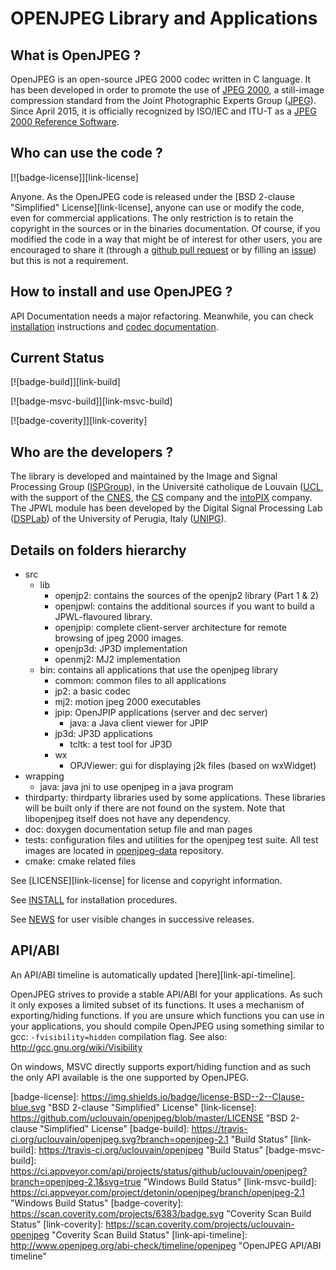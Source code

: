 
# OPENJPEG Library and Applications

## What is OpenJPEG ?

OpenJPEG is an open-source JPEG 2000 codec written in C language. It has been developed in order to promote the use of [JPEG 2000](http://www.jpeg.org/jpeg2000), a still-image compression standard from the Joint Photographic Experts Group ([JPEG](http://www.jpeg.org)).  Since April 2015, it is officially recognized by ISO/IEC and ITU-T as a [JPEG 2000 Reference Software](http://www.itu.int/rec/T-REC-T.804-201504-I!Amd2).

## Who can use the code ?
[![badge-license]][link-license]

Anyone. As the OpenJPEG code is released under the [BSD 2-clause "Simplified" License][link-license], anyone can use or modify the code, even for commercial applications. The only restriction is to retain the copyright in the sources or in the binaries documentation. Of course, if you modified the code in a way that might be of interest for other users, you are encouraged to share it (through a [github pull request](https://github.com/uclouvain/openjpeg/pulls) or by filling an [issue](https://github.com/uclouvain/openjpeg/issues)) but this is not a requirement.

## How to install and use OpenJPEG ?
API Documentation needs a major refactoring. Meanwhile, you can check [installation](https://github.com/uclouvain/openjpeg/wiki/Installation) instructions and [codec documentation](https://github.com/uclouvain/openjpeg/wiki/DocJ2KCodec).
    
## Current Status
[![badge-build]][link-build]

[![badge-msvc-build]][link-msvc-build] 

[![badge-coverity]][link-coverity]

## Who are the developers ?

The library is developed and maintained by the Image and Signal Processing Group ([ISPGroup](http://sites.uclouvain.be/ispgroup/)), in the Université catholique de Louvain ([UCL](http://www.uclouvain.be/en-index.html), with the support of the [CNES](https://cnes.fr/), the [CS](http://www.c-s.fr/) company and the [intoPIX](http://www.intopix.com) company. The JPWL module has been developed by the Digital Signal Processing Lab ([DSPLab](http://dsplab.diei.unipg.it/)) of the University of Perugia, Italy ([UNIPG](http://www.unipg.it/)).

## Details on folders hierarchy

* src
  * lib
    * openjp2: contains the sources of the openjp2 library (Part 1 & 2)
    * openjpwl: contains the additional sources if you want to build a JPWL-flavoured library.
    * openjpip: complete client-server architecture for remote browsing of jpeg 2000 images.
    * openjp3d: JP3D implementation
    * openmj2: MJ2 implementation
  * bin: contains all applications that use the openjpeg library
    * common: common files to all applications
    * jp2: a basic codec
    * mj2: motion jpeg 2000 executables
    * jpip: OpenJPIP applications (server and dec server)
      * java: a Java client viewer for JPIP
    * jp3d: JP3D applications
      * tcltk: a test tool for JP3D
    * wx
      * OPJViewer: gui for displaying j2k files (based on wxWidget)
* wrapping
  * java: java jni to use openjpeg in a java program
* thirdparty: thirdparty libraries used by some applications. These libraries will be built only if there are not found on the system. Note that libopenjpeg itself does not have any dependency.
* doc: doxygen documentation setup file and man pages
* tests: configuration files and utilities for the openjpeg test suite. All test images are located in [openjpeg-data](https://github.com/uclouvain/openjpeg-data) repository.
* cmake: cmake related files

See [LICENSE][link-license] for license and copyright information.

See [INSTALL](https://github.com/uclouvain/openjpeg/blob/master/INSTALL.md) for installation procedures.

See [NEWS](https://github.com/uclouvain/openjpeg/blob/master/NEWS.md) for user visible changes in successive releases.

## API/ABI

An API/ABI timeline is automatically updated [here][link-api-timeline].

OpenJPEG strives to provide a stable API/ABI for your applications. As such it
only exposes a limited subset of its functions.  It uses a mechanism of
exporting/hiding functions. If you are unsure which functions you can use in
your applications, you should compile OpenJPEG using something similar to gcc:
`-fvisibility=hidden` compilation flag.
See also: http://gcc.gnu.org/wiki/Visibility

On windows, MSVC directly supports export/hiding function and as such the only
API available is the one supported by OpenJPEG.

[comment-license]: https://img.shields.io/github/license/uclouvain/openjpeg.svg "https://img.shields.io/badge/license-BSD--2--Clause-blue.svg"
[badge-license]: https://img.shields.io/badge/license-BSD--2--Clause-blue.svg "BSD 2-clause "Simplified" License"
[link-license]: https://github.com/uclouvain/openjpeg/blob/master/LICENSE "BSD 2-clause "Simplified" License"
[badge-build]: https://travis-ci.org/uclouvain/openjpeg.svg?branch=openjpeg-2.1 "Build Status"
[link-build]: https://travis-ci.org/uclouvain/openjpeg "Build Status"
[badge-msvc-build]: https://ci.appveyor.com/api/projects/status/github/uclouvain/openjpeg?branch=openjpeg-2.1&svg=true "Windows Build Status"
[link-msvc-build]: https://ci.appveyor.com/project/detonin/openjpeg/branch/openjpeg-2.1 "Windows Build Status"
[badge-coverity]: https://scan.coverity.com/projects/6383/badge.svg "Coverity Scan Build Status"
[link-coverity]: https://scan.coverity.com/projects/uclouvain-openjpeg "Coverity Scan Build Status"
[link-api-timeline]: http://www.openjpeg.org/abi-check/timeline/openjpeg "OpenJPEG API/ABI timeline"
